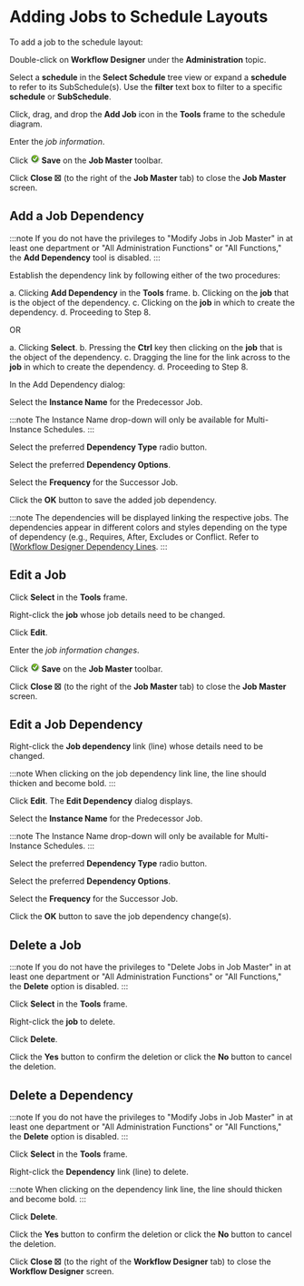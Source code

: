 # Adding Jobs to Schedule Layouts

To add a job to the schedule layout:

Double-click on **Workflow Designer** under the **Administration**
topic.

Select a **schedule** in the **Select Schedule** tree view or expand a
**schedule** to refer to its SubSchedule(s). Use the **filter** text box
to filter to a specific **schedule** or **SubSchedule**.

Click, drag, and drop the **Add Job** icon in the **Tools** frame to the
schedule diagram.

Enter the *job information*.

Click ![Save icon](../../../Resources/Images/EM/EMsave.png "Save icon")
**Save** on the **Job Master** toolbar.

Click **Close ☒** (to the right of the **Job Master** tab) to close the
**Job Master** screen.

## Add a Job Dependency

:::note
If you do not have the privileges to "Modify Jobs in Job Master" in at least one department or "All Administration Functions" or "All Functions," the **Add Dependency** tool is disabled.
:::

Establish the dependency link by following either of the two procedures:

a.  Clicking **Add Dependency** in the **Tools** frame.
b.  Clicking on the **job** that is the object of the dependency.
c.  Clicking on the **job** in which to create the dependency.
d.  Proceeding to Step 8.

OR

a.  Clicking **Select**.
b.  Pressing the **Ctrl** key then clicking on the **job** that is the
    object of the dependency.
c.  Dragging the line for the link across to the **job** in which to
    create the dependency.
d.  Proceeding to Step 8.

In the Add Dependency dialog:

Select the **Instance Name** for the Predecessor Job.

:::note
The Instance Name drop-down will only be available for Multi-Instance Schedules.
:::

Select the preferred **Dependency Type** radio button.

Select the preferred **Dependency Options**.

Select the **Frequency** for the Successor Job.

Click the **OK** button to save the added job dependency.

:::note
The dependencies will be displayed linking the respective jobs. The dependencies appear in different colors and styles depending on the type of dependency (e.g., Requires, After, Excludes or Conflict. Refer to [[Workflow Designer Dependency Lines](Workflow-Designer-Dependency-Lines.md).
:::

## Edit a Job

Click **Select** in the **Tools** frame.

Right-click the **job** whose job details need to be changed.

Click **Edit**.

Enter the *job information changes*.

Click ![Save icon](../../../Resources/Images/EM/EMsave.png "Save icon")
**Save** on the **Job Master** toolbar.

Click **Close ☒** (to the right of the **Job Master** tab) to close the
**Job Master** screen.

## Edit a Job Dependency

Right-click the **Job dependency** link (line) whose details need to be
changed.

:::note
When clicking on the job dependency link line, the line should thicken and become bold.
:::

Click **Edit**. The **Edit Dependency** dialog displays.

Select the **Instance Name** for the Predecessor Job.

:::note
The Instance Name drop-down will only be available for Multi-Instance Schedules.
:::

Select the preferred **Dependency Type** radio button.

Select the preferred **Dependency Options**.

Select the **Frequency** for the Successor Job.

Click the **OK** button to save the job dependency change(s).

## Delete a Job

:::note
If you do not have the privileges to "Delete Jobs in Job Master" in at least one department or "All Administration Functions" or "All Functions," the **Delete** option is disabled.
:::

Click **Select** in the **Tools** frame.

Right-click the **job** to delete.

Click **Delete**.

Click the **Yes** button to confirm the deletion or click the **No**
button to cancel the deletion.

## Delete a Dependency

:::note
If you do not have the privileges to "Modify Jobs in Job Master" in at least one department or "All Administration Functions" or "All Functions," the **Delete** option is disabled.
:::

Click **Select** in the **Tools** frame.

Right-click the **Dependency** link (line) to delete.

:::note
When clicking on the dependency link line, the line should thicken and become bold.
:::

Click **Delete**.

Click the **Yes** button to confirm the deletion or click the **No**
button to cancel the deletion.

Click **Close ☒** (to the right of the **Workflow Designer** tab) to
close the **Workflow Designer** screen.
